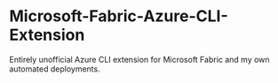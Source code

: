 # Microsoft-Fabric-Azure-CLI-Extension

Entirely unofficial Azure CLI extension for Microsoft Fabric and my own automated deployments.